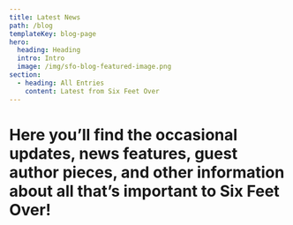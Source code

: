 ```yaml
---
title: Latest News
path: /blog
templateKey: blog-page
hero:
  heading: Heading
  intro: Intro
  image: /img/sfo-blog-featured-image.png
section:
  - heading: All Entries
    content: Latest from Six Feet Over
---
```

# Here you’ll find the occasional updates, news features, guest author pieces, and other information about all that’s important to Six Feet Over!